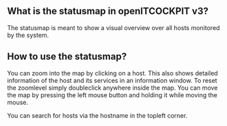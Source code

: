 ## What is the statusmap in openITCOCKPIT v3?

The statusmap is meant to show a visual overview over all hosts monitored by the system.

## How to use the statusmap?

You can zoom into the map by clicking on a host. This also shows detailed information of the host and its services in an information window.
To reset the zoomlevel simply doubleclick anywhere inside the map. You can move the map by pressing the left mouse button and holding it while moving the mouse.

You can search for hosts via the hostname in the topleft corner.